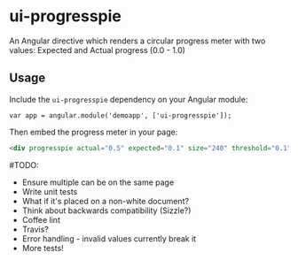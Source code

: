 # ui-progresspie


An Angular directive which renders a circular progress meter with two values: Expected and Actual progress (0.0 - 1.0)


## Usage

Include the `ui-progresspie` dependency on your Angular module:
```
var app = angular.module('demoapp', ['ui-progresspie']);
```


Then embed the progress meter in your page:

```html
<div progresspie actual="0.5" expected="0.1" size="240" threshold="0.1"></div>
```

#TODO:

* Ensure multiple can be on the same page
* Write unit tests
* What if it's placed on a non-white document?
* Think about backwards compatibility (Sizzle?)  
* Coffee lint
* Travis?
* Error handling - invalid values currently break it
* More tests!
